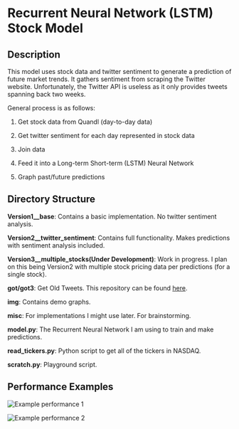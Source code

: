 # Recurrent Neural Network (LSTM) Stock Model

## Description

This model uses stock data and twitter sentiment to generate a prediction of future market trends. It gathers sentiment from scraping the Twitter website. Unfortunately, the Twitter API is useless as it only provides tweets spanning back two weeks.

General process is as follows:

1. Get stock data from Quandl (day-to-day data)

2. Get twitter sentiment for each day represented in stock data

3. Join data

4. Feed it into a Long-term Short-term (LSTM) Neural Network

5. Graph past/future predictions

## Directory Structure

**Version1__base**: Contains a basic implementation. No twitter sentiment analysis.

**Version2__twitter_sentiment**: Contains full functionality. Makes predictions with sentiment analysis included.

**Version3__multiple_stocks(Under Development)**: Work in progress. I plan on this being Version2 with multiple stock pricing data per predictions (for a single stock).

**got/got3**: Get Old Tweets. This repository can be found [here](https://github.com/Jefferson-Henrique/GetOldTweets-python).

**img**: Contains demo graphs.

**misc**: For implementations I might use later. For brainstorming.

**model.py**: The Recurrent Neural Network I am using to train and make predictions.

**read_tickers.py**: Python script to get all of the tickers in NASDAQ.

**scratch.py**: Playground script.

## Performance Examples

![Example performance 1](https://github.com/als5ev/RNN_LSTM_Stock_Model/blob/master/img/demo1.png?raw=true "Example 1")

![Example performance 2](https://github.com/als5ev/RNN_LSTM_Stock_Model/blob/master/img/demo2.png?raw=true "Example 2")

